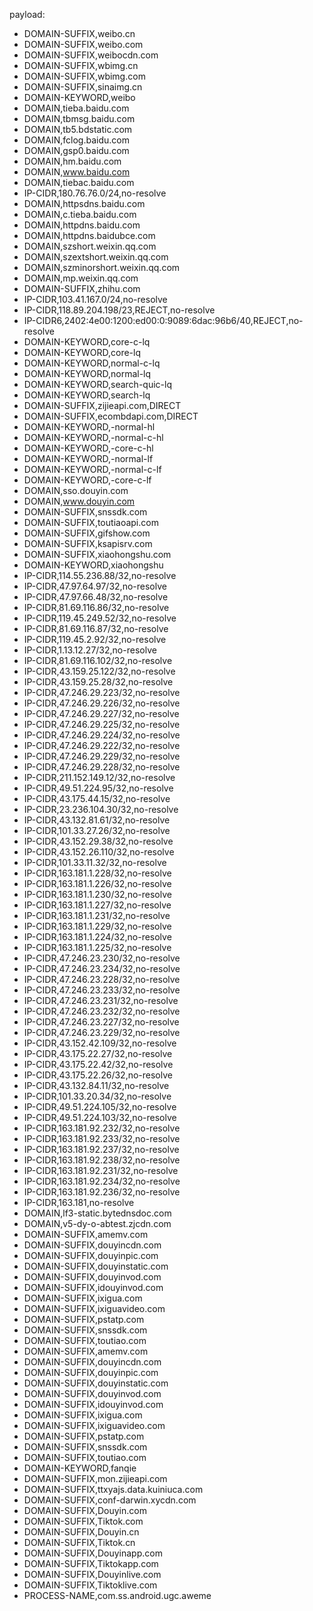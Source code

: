 payload:
  - DOMAIN-SUFFIX,weibo.cn
  - DOMAIN-SUFFIX,weibo.com
  - DOMAIN-SUFFIX,weibocdn.com
  - DOMAIN-SUFFIX,wbimg.cn
  - DOMAIN-SUFFIX,wbimg.com
  - DOMAIN-SUFFIX,sinaimg.cn
  - DOMAIN-KEYWORD,weibo
  - DOMAIN,tieba.baidu.com
  - DOMAIN,tbmsg.baidu.com
  - DOMAIN,tb5.bdstatic.com
  - DOMAIN,fclog.baidu.com
  - DOMAIN,gsp0.baidu.com
  - DOMAIN,hm.baidu.com
  - DOMAIN,www.baidu.com
  - DOMAIN,tiebac.baidu.com
  - IP-CIDR,180.76.76.0/24,no-resolve
  - DOMAIN,httpsdns.baidu.com
  - DOMAIN,c.tieba.baidu.com
  - DOMAIN,httpdns.baidu.com
  - DOMAIN,httpdns.baidubce.com
  - DOMAIN,szshort.weixin.qq.com
  - DOMAIN,szextshort.weixin.qq.com
  - DOMAIN,szminorshort.weixin.qq.com
  - DOMAIN,mp.weixin.qq.com
  - DOMAIN-SUFFIX,zhihu.com
  - IP-CIDR,103.41.167.0/24,no-resolve
  - IP-CIDR,118.89.204.198/23,REJECT,no-resolve
  - IP-CIDR6,2402:4e00:1200:ed00:0:9089:6dac:96b6/40,REJECT,no-resolve
  - DOMAIN-KEYWORD,core-c-lq
  - DOMAIN-KEYWORD,core-lq
  - DOMAIN-KEYWORD,normal-c-lq
  - DOMAIN-KEYWORD,normal-lq
  - DOMAIN-KEYWORD,search-quic-lq
  - DOMAIN-KEYWORD,search-lq
  - DOMAIN-SUFFIX,zijieapi.com,DIRECT
  - DOMAIN-SUFFIX,ecombdapi.com,DIRECT
  - DOMAIN-KEYWORD,-normal-hl
  - DOMAIN-KEYWORD,-normal-c-hl
  - DOMAIN-KEYWORD,-core-c-hl
  - DOMAIN-KEYWORD,-normal-lf
  - DOMAIN-KEYWORD,-normal-c-lf
  - DOMAIN-KEYWORD,-core-c-lf
  - DOMAIN,sso.douyin.com
  - DOMAIN,www.douyin.com
  - DOMAIN-SUFFIX,snssdk.com
  - DOMAIN-SUFFIX,toutiaoapi.com
  - DOMAIN-SUFFIX,gifshow.com
  - DOMAIN-SUFFIX,ksapisrv.com
  - DOMAIN-SUFFIX,xiaohongshu.com
  - DOMAIN-KEYWORD,xiaohongshu
  - IP-CIDR,114.55.236.88/32,no-resolve
  - IP-CIDR,47.97.64.97/32,no-resolve
  - IP-CIDR,47.97.66.48/32,no-resolve
  - IP-CIDR,81.69.116.86/32,no-resolve
  - IP-CIDR,119.45.249.52/32,no-resolve
  - IP-CIDR,81.69.116.87/32,no-resolve
  - IP-CIDR,119.45.2.92/32,no-resolve
  - IP-CIDR,1.13.12.27/32,no-resolve
  - IP-CIDR,81.69.116.102/32,no-resolve
  - IP-CIDR,43.159.25.122/32,no-resolve
  - IP-CIDR,43.159.25.28/32,no-resolve
  - IP-CIDR,47.246.29.223/32,no-resolve
  - IP-CIDR,47.246.29.226/32,no-resolve
  - IP-CIDR,47.246.29.227/32,no-resolve
  - IP-CIDR,47.246.29.225/32,no-resolve
  - IP-CIDR,47.246.29.224/32,no-resolve
  - IP-CIDR,47.246.29.222/32,no-resolve
  - IP-CIDR,47.246.29.229/32,no-resolve
  - IP-CIDR,47.246.29.228/32,no-resolve
  - IP-CIDR,211.152.149.12/32,no-resolve
  - IP-CIDR,49.51.224.95/32,no-resolve
  - IP-CIDR,43.175.44.15/32,no-resolve
  - IP-CIDR,23.236.104.30/32,no-resolve
  - IP-CIDR,43.132.81.61/32,no-resolve
  - IP-CIDR,101.33.27.26/32,no-resolve
  - IP-CIDR,43.152.29.38/32,no-resolve
  - IP-CIDR,43.152.26.110/32,no-resolve
  - IP-CIDR,101.33.11.32/32,no-resolve
  - IP-CIDR,163.181.1.228/32,no-resolve
  - IP-CIDR,163.181.1.226/32,no-resolve
  - IP-CIDR,163.181.1.230/32,no-resolve
  - IP-CIDR,163.181.1.227/32,no-resolve
  - IP-CIDR,163.181.1.231/32,no-resolve
  - IP-CIDR,163.181.1.229/32,no-resolve
  - IP-CIDR,163.181.1.224/32,no-resolve
  - IP-CIDR,163.181.1.225/32,no-resolve
  - IP-CIDR,47.246.23.230/32,no-resolve
  - IP-CIDR,47.246.23.234/32,no-resolve
  - IP-CIDR,47.246.23.228/32,no-resolve
  - IP-CIDR,47.246.23.233/32,no-resolve
  - IP-CIDR,47.246.23.231/32,no-resolve
  - IP-CIDR,47.246.23.232/32,no-resolve
  - IP-CIDR,47.246.23.227/32,no-resolve
  - IP-CIDR,47.246.23.229/32,no-resolve
  - IP-CIDR,43.152.42.109/32,no-resolve
  - IP-CIDR,43.175.22.27/32,no-resolve
  - IP-CIDR,43.175.22.42/32,no-resolve
  - IP-CIDR,43.175.22.26/32,no-resolve
  - IP-CIDR,43.132.84.11/32,no-resolve
  - IP-CIDR,101.33.20.34/32,no-resolve
  - IP-CIDR,49.51.224.105/32,no-resolve
  - IP-CIDR,49.51.224.103/32,no-resolve
  - IP-CIDR,163.181.92.232/32,no-resolve
  - IP-CIDR,163.181.92.233/32,no-resolve
  - IP-CIDR,163.181.92.237/32,no-resolve
  - IP-CIDR,163.181.92.238/32,no-resolve
  - IP-CIDR,163.181.92.231/32,no-resolve
  - IP-CIDR,163.181.92.234/32,no-resolve
  - IP-CIDR,163.181.92.236/32,no-resolve
  - IP-CIDR,163.181,no-resolve
  - DOMAIN,lf3-static.bytednsdoc.com
  - DOMAIN,v5-dy-o-abtest.zjcdn.com
  - DOMAIN-SUFFIX,amemv.com
  - DOMAIN-SUFFIX,douyincdn.com
  - DOMAIN-SUFFIX,douyinpic.com
  - DOMAIN-SUFFIX,douyinstatic.com
  - DOMAIN-SUFFIX,douyinvod.com
  - DOMAIN-SUFFIX,idouyinvod.com
  - DOMAIN-SUFFIX,ixigua.com
  - DOMAIN-SUFFIX,ixiguavideo.com
  - DOMAIN-SUFFIX,pstatp.com
  - DOMAIN-SUFFIX,snssdk.com
  - DOMAIN-SUFFIX,toutiao.com
  - DOMAIN-SUFFIX,amemv.com
  - DOMAIN-SUFFIX,douyincdn.com
  - DOMAIN-SUFFIX,douyinpic.com
  - DOMAIN-SUFFIX,douyinstatic.com
  - DOMAIN-SUFFIX,douyinvod.com
  - DOMAIN-SUFFIX,idouyinvod.com
  - DOMAIN-SUFFIX,ixigua.com
  - DOMAIN-SUFFIX,ixiguavideo.com
  - DOMAIN-SUFFIX,pstatp.com
  - DOMAIN-SUFFIX,snssdk.com
  - DOMAIN-SUFFIX,toutiao.com
  - DOMAIN-KEYWORD,fanqie
  - DOMAIN-SUFFIX,mon.zijieapi.com
  - DOMAIN-SUFFIX,ttxyajs.data.kuiniuca.com
  - DOMAIN-SUFFIX,conf-darwin.xycdn.com
  - DOMAIN-SUFFIX,Douyin.com
  - DOMAIN-SUFFIX,Tiktok.com
  - DOMAIN-SUFFIX,Douyin.cn
  - DOMAIN-SUFFIX,Tiktok.cn
  - DOMAIN-SUFFIX,Douyinapp.com
  - DOMAIN-SUFFIX,Tiktokapp.com
  - DOMAIN-SUFFIX,Douyinlive.com
  - DOMAIN-SUFFIX,Tiktoklive.com
  - PROCESS-NAME,com.ss.android.ugc.aweme
